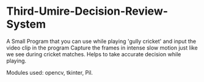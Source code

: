 # Third-Umire-Decision-Review-System

A Small Program that you can use while playing 'gully cricket' and input the video clip in the program
Capture the frames in intense slow motion just like we see during cricket matches.
Helps to take accurate decision while playing.

Modules used: opencv, tkinter, Pil.
